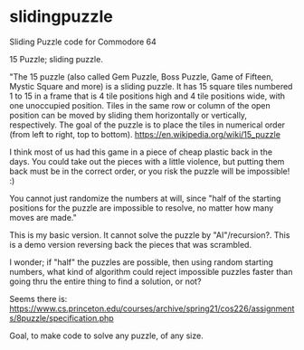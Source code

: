 # slidingpuzzle
Sliding Puzzle code for Commodore 64

15 Puzzle; sliding puzzle.

"The 15 puzzle (also called Gem Puzzle, Boss Puzzle, Game of Fifteen, Mystic Square and more) is a sliding puzzle. It has 15 square tiles numbered 1 to 15 in a frame that is 4 tile positions high and 4 tile positions wide, with one unoccupied position. Tiles in the same row or column of the open position can be moved by sliding them horizontally or vertically, respectively. The goal of the puzzle is to place the tiles in numerical order (from left to right, top to bottom).
https://en.wikipedia.org/wiki/15_puzzle

I think most of us had this game in a piece of cheap plastic back in the days. You could take out the pieces with a little violence, but putting them back must be in the correct order, or you risk the puzzle will be impossible! :)


You cannot just randomize the numbers at will, since
"half of the starting positions for the puzzle are impossible to resolve, no matter how many moves are made."

This is my basic version.
It cannot solve the puzzle by "AI"/recursion?.
This is a demo version reversing back the pieces that was scrambled.

I wonder; if "half" the puzzles are possible, then using random starting numbers, what kind of algorithm could reject impossible puzzles faster than going thru the entire thing to find a solution, or not?

Seems there is:
https://www.cs.princeton.edu/courses/archive/spring21/cos226/assignments/8puzzle/specification.php

Goal, to make code to solve any puzzle, of any size.
